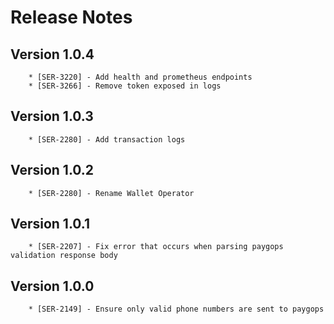 # Release Notes

## Version 1.0.4

        * [SER-3220] - Add health and prometheus endpoints 
        * [SER-3266] - Remove token exposed in logs

## Version 1.0.3

        * [SER-2280] - Add transaction logs

## Version 1.0.2

        * [SER-2280] - Rename Wallet Operator

## Version 1.0.1
        
        * [SER-2207] - Fix error that occurs when parsing paygops validation response body

## Version 1.0.0

        * [SER-2149] - Ensure only valid phone numbers are sent to paygops